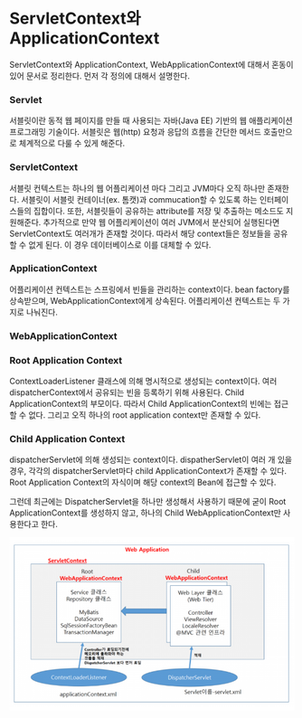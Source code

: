 # ServletContext와 ApplicationContext

ServletContext와 ApplicationContext, WebApplicationContext에 대해서 혼동이 있어 문서로 정리한다.
먼저 각 정의에 대해서 설명한다.

### Servlet
서블릿이란 동적 웹 페이지를 만들 때 사용되는 자바(Java EE) 기반의 웹 애플리케이션
프로그래밍 기술이다. 서블릿은 웹(http) 요청과 응답의 흐름을 간단한 메서드 호출만으로
체계적으로 다룰 수 있게 해준다.

### ServletContext
서블릿 컨텍스트는 하나의 웹 어플리케이션 마다 그리고 JVM마다 오직 하나만 존재한다.
서블릿이 서블릿 컨테이너(ex. 톰캣)과 commucation할 수 있도록 하는 인터페이스들의 집합이다.
또한, 서블릿들이 공유하는 attribute를 저장 및 추출하는 메소드도 지원해준다.
추가적으로 만약 웹 어플리케이션이 여러 JVM에서 분산되어 실행된다면 ServletContext도 여러개가 
존재할 것이다. 따라서 해당 context들은 정보들을 공유할 수 없게 된다.
이 경우 데이터베이스로 이를 대체할 수 있다.

### ApplicationContext
어플리케이션 컨텍스트는 스프링에서 빈들을 관리하는 context이다. bean factory를 상속받으며,
WebApplicationContext에게 상속된다. 어플리케이션 컨텍스트는 두 가지로 나눠진다.

### WebApplicationContext

### Root Application Context
ContextLoaderListener 클래스에 의해 명시적으로 생성되는 context이다. 여러 dispatcherContext에서 공유되는
빈을 등록하기 위해 사용된다. Child ApplicationContext의 부모이다. 따라서 Child ApplicationContext의 빈에는
접근할 수 없다. 그리고 오직 하나의 root application context만 존재할 수 있다.

### Child Application Context
dispatcherServlet에 의해 생성되는 context이다. dispatherServlet이 여러 개 있을 경우, 각각의 dispatcherServlet마다
child ApplicationContext가 존재할 수 있다. Root Application Context의 자식이며 해당 context의 Bean에 접근할 수 있다.

그런데 최근에는 DispatcherServlet을 하나만 생성해서 사용하기 때문에 굳이 Root ApplicationContext를 생성하지 않고,
하나의 Child WebApplicationContext만 사용한다고 한다.

<img src="https://github.com/JMsuper/TIL/blob/main/img/%EC%8A%A4%ED%94%84%EB%A7%81%20context%20%EA%B5%AC%EC%A1%B0.PNG">
